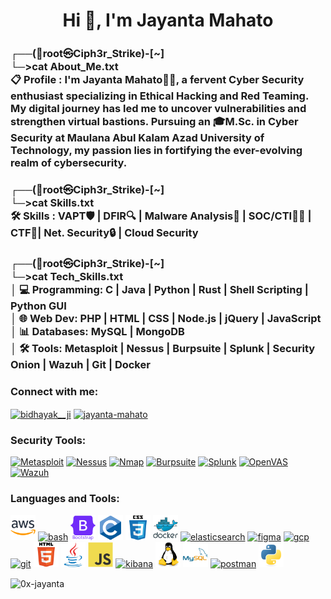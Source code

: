 <h1 align="center">Hi 👋, I'm Jayanta Mahato</h1>
<h3>
  ┌──(🐞root㉿Ciph3r_Strike)-[~] <br />
  └─>cat About_Me.txt <br /> 
  📋 Profile : I'm Jayanta Mahato🕵️‍♂️, a fervent Cyber Security enthusiast specializing in Ethical Hacking and Red Teaming. My digital journey has led me to uncover vulnerabilities and strengthen virtual bastions. Pursuing an 🎓M.Sc. in Cyber Security at Maulana Abul Kalam Azad University of Technology, my passion lies in fortifying the ever-evolving realm of cybersecurity.  <br />
   <br />
  ┌──(🐞root㉿Ciph3r_Strike)-[~]  <br />
  └─>cat Skills.txt  <br />
  🛠️ Skills : VAPT🛡️ | DFIR🔍 | Malware Analysis🦠 | SOC/CTI🕵️‍♂️ | CTF🚩| Net. Security🔒 | Cloud Security  <br />
   <br />
  ┌──(🐞root㉿Ciph3r_Strike)-[~]  <br />
  └─>cat Tech_Skills.txt  <br />
  │ 💻 Programming: C | Java | Python | Rust | Shell Scripting | Python GUI  <br />
  │ 🌐 Web Dev: PHP | HTML | CSS | Node.js | jQuery | JavaScript  <br />
  │ 📊 Databases: MySQL | MongoDB  <br />
  │ 🛠️ Tools: Metasploit | Nessus | Burpsuite | Splunk | Security Onion | Wazuh | Git | Docker  <br />
  </h3>

<h3 align="left">Connect with me:</h3>
<p align="left">
<a href="https://twitter.com/bidhayak__ji" target="blank"><img align="center" src="https://raw.githubusercontent.com/rahuldkjain/github-profile-readme-generator/master/src/images/icons/Social/twitter.svg" alt="bidhayak__ji" height="30" width="40" /></a>
<a href="https://linkedin.com/in/jayanta-mahato" target="blank"><img align="center" src="https://raw.githubusercontent.com/rahuldkjain/github-profile-readme-generator/master/src/images/icons/Social/linked-in-alt.svg" alt="jayanta-mahato" height="30" width="40" /></a>
</p>

<h3 align="left">Security Tools:</h3>
<p align="left"> 
  <a href="https://www.metasploit.com/" target="_blank" rel="noreferrer"> <img src="https://banner2.cleanpng.com/20180524/egt/kisspng-metasploit-project-penetration-test-security-hacke-5b072f9ad4d962.7481310415271975948718.jpg" alt="Metasploit" width="40" height="40"/></a>
  <a href="https://www.tenable.com" target="_blank" rel="noreferrer"> <img src="https://www.tenable.com/sites/drupal.dmz.tenablesecurity.com/files/images/blog/nessus15thlogo.png" alt="Nessus" width="40" height="40"/></a>
  <a href="https://nmap.org" target="_blank" rel="noreferrer"> <img src="https://asset.brandfetch.io/idHnSFcYKj/idj4y8Dz-_.png" alt="Nmap" width="40" height="40"/></a>
  <a href="https://portswigger.net/burp" target="_blank" rel="noreferrer"> <img src="https://miro.medium.com/v2/resize:fit:640/format:webp/1*NT5nvK-S6lm26cIls-aBDQ.png" alt="Burpsuite" width="40" height="40"/></a>
  <a href="https://splunk.com" target="_blank" rel="noreferrer"> <img src="https://pliant.io/wp-content/uploads/2023/03/splunk-logo-200x196.png" alt="Splunk" width="40" height="40"/></a>
  <a href="greenbone.net target="_blank" rel="noreferrer"> <img src="https://forum.greenbone.net/uploads/default/original/1X/85f2c3c10c2be8e4a9eb7a1d0cd34c5d66d57aba.png" alt="OpenVAS" width="40" height="40"/></a>
  <a href="https://wazuh.com" target="_blank" rel="noreferrer"> <img src="https://images.g2crowd.com/uploads/product/image/large_detail/large_detail_93634b43ecbeeff66af23b2ff1b1a68c/wazuh-the-open-source-security-platform.png" alt="Wazuh" width="40" height="40"/></a>
  
</p>


<h3 align="left">Languages and Tools:</h3>
<p align="left"> <a href="https://aws.amazon.com" target="_blank" rel="noreferrer"> <img src="https://raw.githubusercontent.com/devicons/devicon/master/icons/amazonwebservices/amazonwebservices-original-wordmark.svg" alt="aws" width="40" height="40"/></a> <a href="https://www.gnu.org/software/bash/" target="_blank" rel="noreferrer"> <img src="https://www.vectorlogo.zone/logos/gnu_bash/gnu_bash-icon.svg" alt="bash" width="40" height="40"/></a> <a href="https://getbootstrap.com" target="_blank" rel="noreferrer"> <img src="https://raw.githubusercontent.com/devicons/devicon/master/icons/bootstrap/bootstrap-plain-wordmark.svg" alt="bootstrap" width="40" height="40"/></a> <a href="https://www.cprogramming.com/" target="_blank" rel="noreferrer"> <img src="https://raw.githubusercontent.com/devicons/devicon/master/icons/c/c-original.svg" alt="c" width="40" height="40"/></a> <a href="https://www.w3schools.com/css/" target="_blank" rel="noreferrer"> <img src="https://raw.githubusercontent.com/devicons/devicon/master/icons/css3/css3-original-wordmark.svg" alt="css3" width="40" height="40"/></a> <a href="https://www.docker.com/" target="_blank" rel="noreferrer"> <img src="https://raw.githubusercontent.com/devicons/devicon/master/icons/docker/docker-original-wordmark.svg" alt="docker" width="40" height="40"/></a> <a href="https://www.elastic.co" target="_blank" rel="noreferrer"> <img src="https://www.vectorlogo.zone/logos/elastic/elastic-icon.svg" alt="elasticsearch" width="40" height="40"/></a> <a href="https://www.figma.com/" target="_blank" rel="noreferrer"> <img src="https://www.vectorlogo.zone/logos/figma/figma-icon.svg" alt="figma" width="40" height="40"/></a> <a href="https://cloud.google.com" target="_blank" rel="noreferrer"> <img src="https://www.vectorlogo.zone/logos/google_cloud/google_cloud-icon.svg" alt="gcp" width="40" height="40"/></a> <a href="https://git-scm.com/" target="_blank" rel="noreferrer"> <img src="https://www.vectorlogo.zone/logos/git-scm/git-scm-icon.svg" alt="git" width="40" height="40"/></a> <a href="https://www.w3.org/html/" target="_blank" rel="noreferrer"> <img src="https://raw.githubusercontent.com/devicons/devicon/master/icons/html5/html5-original-wordmark.svg" alt="html5" width="40" height="40"/></a> <a href="https://www.java.com" target="_blank" rel="noreferrer"> <img src="https://raw.githubusercontent.com/devicons/devicon/master/icons/java/java-original.svg" alt="java" width="40" height="40"/></a> <a href="https://developer.mozilla.org/en-US/docs/Web/JavaScript" target="_blank" rel="noreferrer"> <img src="https://raw.githubusercontent.com/devicons/devicon/master/icons/javascript/javascript-original.svg" alt="javascript" width="40" height="40"/></a> <a href="https://www.elastic.co/kibana" target="_blank" rel="noreferrer"> <img src="https://www.vectorlogo.zone/logos/elasticco_kibana/elasticco_kibana-icon.svg" alt="kibana" width="40" height="40"/></a> <a href="https://www.linux.org/" target="_blank" rel="noreferrer"> <img src="https://raw.githubusercontent.com/devicons/devicon/master/icons/linux/linux-original.svg" alt="linux" width="40" height="40"/></a> <a href="https://www.mysql.com/" target="_blank" rel="noreferrer"> <img src="https://raw.githubusercontent.com/devicons/devicon/master/icons/mysql/mysql-original-wordmark.svg" alt="mysql" width="40" height="40"/></a> <a href="https://postman.com" target="_blank" rel="noreferrer"> <img src="https://www.vectorlogo.zone/logos/getpostman/getpostman-icon.svg" alt="postman" width="40" height="40"/></a> <a href="https://www.python.org" target="_blank" rel="noreferrer"> <img src="https://raw.githubusercontent.com/devicons/devicon/master/icons/python/python-original.svg" alt="python" width="40" height="40"/></a> </p>

<p><img align="center" src="https://github-readme-stats.vercel.app/api/top-langs?username=0x-jayanta&show_icons=true&locale=en&layout=compact" alt="0x-jayanta" /></p>
